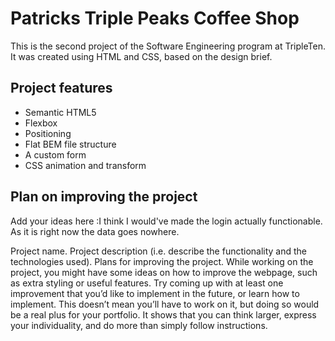 

# Patricks Triple Peaks Coffee Shop
This is the second project of the Software Engineering program at TripleTen. It was created using HTML and CSS, based on the design brief.

## Project features

- Semantic HTML5
- Flexbox
- Positioning
- Flat BEM file structure
- A custom form
- CSS animation and transform

## Plan on improving the project

Add your ideas here :I think I would've made the login actually functionable. As it is right now the data goes nowhere. 


Project name.
Project description (i.e. describe the functionality and the technologies used).
Plans for improving the project. While working on the project, you might have some ideas on how to improve the webpage, such as extra styling or useful features. Try coming up with at least one improvement that you’d like to implement in the future, or learn how to implement. This doesn’t mean you’ll have to work on it, but doing so would be a real plus for your portfolio. It shows that you can think larger, express your individuality, and do more than simply follow instructions.